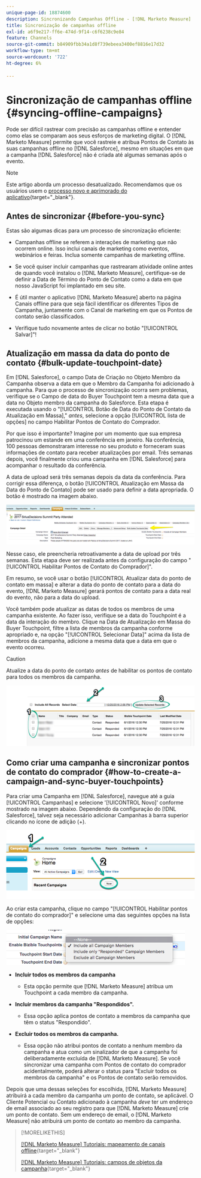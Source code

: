 ```yaml
---
unique-page-id: 18874600
description: Sincronizando Campanhas Offline - [!DNL Marketo Measure]
title: Sincronização de campanhas offline
exl-id: a6f9e217-ff6e-474d-9f14-c6f6238c9e84
feature: Channels
source-git-commit: b84909fbb34a1d8f739ebeea3400ef8816e17d32
workflow-type: tm+mt
source-wordcount: '722'
ht-degree: 6%

---
```


# Sincronização de campanhas offline {#syncing-offline-campaigns}

Pode ser difícil rastrear com precisão as campanhas offline e entender como elas se comparam aos seus esforços de marketing digital. O [!DNL Marketo Measure] permite que você rastreie e atribua Pontos de Contato às suas campanhas offline no [!DNL Salesforce], mesmo em situações em que a campanha [!DNL Salesforce] não é criada até algumas semanas após o evento.

>[!NOTE]
>
>Este artigo aborda um processo desatualizado. Recomendamos que os usuários usem o [processo novo e aprimorado do aplicativo](/help/channel-tracking-and-setup/offline-channels/custom-campaign-sync.md){target="_blank"}.

## Antes de sincronizar {#before-you-sync}

Estas são algumas dicas para um processo de sincronização eficiente:

* Campanhas offline se referem a interações de marketing que não ocorrem online. Isso inclui canais de marketing como eventos, webinários e feiras. Inclua somente campanhas de marketing offline.
* Se você quiser incluir campanhas que rastrearam atividade online antes de quando você instalou o [!DNL Marketo Measure], certifique-se de definir a Data de Término do Ponto de Contato como a data em que nosso JavaScript foi implantado em seu site.
* É útil manter o aplicativo [!DNL Marketo Measure] aberto na página Canais offline para que seja fácil identificar os diferentes Tipos de Campanha, juntamente com o Canal de marketing em que os Pontos de contato serão classificados.

* Verifique tudo novamente antes de clicar no botão &quot;[!UICONTROL Salvar]&quot;!

## Atualização em massa da data do ponto de contato {#bulk-update-touchpoint-date}

Em [!DNL Salesforce], o campo Data de Criação no Objeto Membro da Campanha observa a data em que o Membro da Campanha foi adicionado à campanha. Para que o processo de sincronização ocorra sem problemas, verifique se o Campo de data do Buyer Touchpoint tem a mesma data que a data no Objeto membro da campanha do Salesforce. Esta etapa é executada usando o &quot;[!UICONTROL Botão de Data do Ponto de Contato da Atualização em Massa],&quot; _antes_, selecione a opção [!UICONTROL lista de opções] no campo Habilitar Pontos de Contato do Comprador.

Por que isso é importante? Imagine por um momento que sua empresa patrocinou um estande em uma conferência em janeiro. Na conferência, 100 pessoas demonstraram interesse no seu produto e forneceram suas informações de contato para receber atualizações por email. Três semanas depois, você finalmente criou uma campanha em [!DNL Salesforce] para acompanhar o resultado da conferência.

A data de upload será três semanas depois da data da conferência. Para corrigir essa diferença, o botão [!UICONTROL Atualização em Massa da Data do Ponto de Contato] pode ser usado para definir a data apropriada. O botão é mostrado na imagem abaixo.

![](assets/1-3.png)

Nesse caso, ele preencheria retroativamente a data de upload por três semanas. Esta etapa deve ser realizada antes da configuração do campo &quot;[!UICONTROL Habilitar Pontos de Contato do Comprador]&quot;.

Em resumo, se você usar o botão [!UICONTROL Atualizar data do ponto de contato em massa] e alterar a data do ponto de contato para a data do evento, [!DNL Marketo Measure] gerará pontos de contato para a data real do evento, não para a data do upload.

Você também pode atualizar as datas de todos os membros de uma campanha existente. Ao fazer isso, verifique se a data do Touchpoint é a data da interação do membro. Clique na Data de Atualização em Massa do Buyer Touchpoint, filtre a lista de membros da campanha conforme apropriado e, na opção &quot;[!UICONTROL Selecionar Data]&quot; acima da lista de membros da campanha, adicione a mesma data que a data em que o evento ocorreu.

>[!CAUTION]
>
>Atualize a data do ponto de contato _antes_ de habilitar os pontos de contato para todos os membros da campanha.

![](assets/2-3.png)

## Como criar uma campanha e sincronizar pontos de contato do comprador {#how-to-create-a-campaign-and-sync-buyer-touchpoints}

Para criar uma Campanha em [!DNL Salesforce], navegue até a guia [!UICONTROL Campanhas] e selecione &#39;[!UICONTROL Novo]&#39; conforme mostrado na imagem abaixo. Dependendo da configuração do [!DNL Salesforce], talvez seja necessário adicionar Campanhas à barra superior clicando no ícone de adição (+).

![](assets/3-3.png)

Ao criar esta campanha, clique no campo &quot;[!UICONTROL Habilitar pontos de contato do comprador]&quot; e selecione uma das seguintes opções na lista de opções:

![](assets/4-3.png)

* **Incluir todos os membros da campanha**
   * Esta opção permite que [!DNL Marketo Measure] atribua um Touchpoint a cada membro da campanha.

* **Incluir membros da campanha &quot;Respondidos&quot;.**
   * Essa opção aplica pontos de contato a membros da campanha que têm o status &quot;Respondido&quot;.

* **Excluir todos os membros da campanha.**
   * Essa opção não atribui pontos de contato a nenhum membro da campanha e atua como um sinalizador de que a campanha foi deliberadamente excluída de [!DNL Marketo Measure]. Se você sincronizar uma campanha com Pontos de contato do comprador acidentalmente, poderá alterar o status para &quot;Excluir todos os membros da campanha&quot; e os Pontos de contato serão removidos.

Depois que uma dessas seleções for escolhida, [!DNL Marketo Measure] atribuirá a cada membro da campanha um ponto de contato, se aplicável. O Cliente Potencial ou Contato adicionado à campanha _deve_ ter um endereço de email associado ao seu registro para que [!DNL Marketo Measure] crie um ponto de contato. Sem um endereço de email, o [!DNL Marketo Measure] não atribuirá um ponto de contato ao membro da campanha.

>[!MORELIKETHIS]
>
>[[!DNL Marketo Measure] Tutoriais: mapeamento de canais offline](https://experienceleague.adobe.com/pt-br/docs/marketo-measure-learn/tutorials/onboarding/marketo-measure-salesforce/mapping-offline-channels){target="_blank"}
>
>[[!DNL Marketo Measure] Tutoriais: campos de objetos da campanha](https://experienceleague.adobe.com/pt-br/docs/marketo-measure-learn/tutorials/onboarding/marketo-measure-salesforce/campaign-object-fields){target="_blank"}
